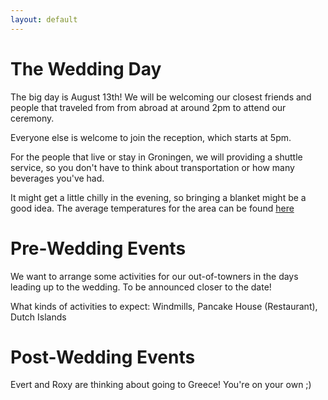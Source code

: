 ```yaml
---
layout: default
---
```


The Wedding Day
===============

The big day is August 13th! We will be welcoming our closest friends and
people that traveled from from abroad at around 2pm to attend
our ceremony.

Everyone else is welcome to join the reception, which starts at 5pm.

For the people that live or stay in Groningen, we will providing a shuttle
service, so you don't have to think about transportation or how many
beverages you've had.

It might get a little chilly in the evening, so bringing a blanket might be
a good idea. The average temperatures for the area can be found
[here](http://www.yr.no/place/Netherlands/Friesland/Drachten/statistics.html)

Pre-Wedding Events 
==================

We want to arrange some activities for our out-of-towners in the days leading up to the wedding. To be announced closer to the date!

What kinds of activities to expect: Windmills, Pancake House (Restaurant), Dutch Islands

Post-Wedding Events
===================

Evert and Roxy are thinking about going to Greece! You're on your own ;)
